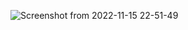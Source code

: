 ![Screenshot from 2022-11-15 22-51-49](https://user-images.githubusercontent.com/96137585/201985346-e46a3f87-ff71-4cb0-9442-d64c7b4907bd.png)

